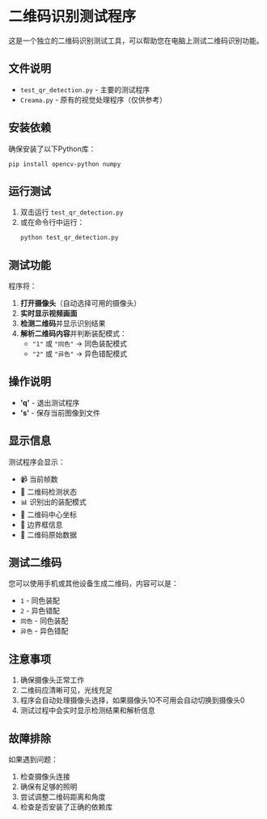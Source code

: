 # 二维码识别测试程序

这是一个独立的二维码识别测试工具，可以帮助您在电脑上测试二维码识别功能。

## 文件说明

- `test_qr_detection.py` - 主要的测试程序
- `Creama.py` - 原有的视觉处理程序（仅供参考）

## 安装依赖

确保安装了以下Python库：

```bash
pip install opencv-python numpy
```

## 运行测试

1. 双击运行 `test_qr_detection.py`
2. 或在命令行中运行：
   ```bash
   python test_qr_detection.py
   ```

## 测试功能

程序将：

1. **打开摄像头**（自动选择可用的摄像头）
2. **实时显示视频画面**
3. **检测二维码**并显示识别结果
4. **解析二维码内容**并判断装配模式：
   - `"1"` 或 `"同色"` → 同色装配模式
   - `"2"` 或 `"异色"` → 异色错配模式

## 操作说明

- **'q'** - 退出测试程序
- **'s'** - 保存当前图像到文件

## 显示信息

测试程序会显示：
- 📹 当前帧数
- 🎯 二维码检测状态
- 📊 识别出的装配模式
- 📍 二维码中心坐标
- 📐 边界框信息
- 📄 二维码原始数据

## 测试二维码

您可以使用手机或其他设备生成二维码，内容可以是：
- `1` - 同色装配
- `2` - 异色错配
- `同色` - 同色装配
- `异色` - 异色错配

## 注意事项

1. 确保摄像头正常工作
2. 二维码应清晰可见，光线充足
3. 程序会自动处理摄像头选择，如果摄像头10不可用会自动切换到摄像头0
4. 测试过程中会实时显示检测结果和解析信息

## 故障排除

如果遇到问题：
1. 检查摄像头连接
2. 确保有足够的照明
3. 尝试调整二维码距离和角度
4. 检查是否安装了正确的依赖库